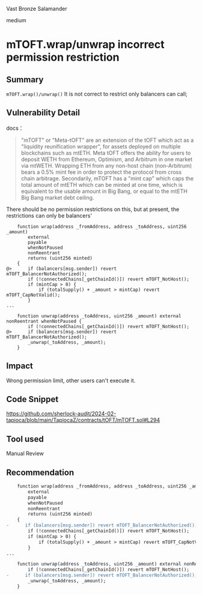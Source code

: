 Vast Bronze Salamander

medium

# mTOFT.wrap/unwrap incorrect permission restriction

## Summary
`mTOFT.wrap()/unwrap()` It is not correct to restrict only balancers can call;
## Vulnerability Detail
docs：
>"mTOFT" or "Meta-tOFT" are an extension of the tOFT which act as a "liquidity reunification wrapper", for assets deployed on multiple blockchains such as mtETH. Meta tOFT offers the ability for users to deposit WETH from Ethereum, Optimism, and Arbitrum in one market via mtWETH.
>Wrapping ETH from any non-host chain (non-Arbitrum) bears a 0.5% mint fee in order to protect the protocol from cross chain arbitrage. Secondarily, mTOFT has a "mint cap" which caps the total amount of mtETH which can be minted at one time, which is equivalent to the usable amount in Big Bang, or equal to the mtETH Big Bang market debt ceiling.

There should be no permission restrictions on this, but at present, the restrictions can only be balancers'

```solidity
    function wrap(address _fromAddress, address _toAddress, uint256 _amount)
        external
        payable
        whenNotPaused
        nonReentrant
        returns (uint256 minted)
    {
@>      if (balancers[msg.sender]) revert mTOFT_BalancerNotAuthorized();
        if (!connectedChains[_getChainId()]) revert mTOFT_NotHost();
        if (mintCap > 0) {
            if (totalSupply() + _amount > mintCap) revert mTOFT_CapNotValid();
        }
...

    function unwrap(address _toAddress, uint256 _amount) external nonReentrant whenNotPaused {
        if (!connectedChains[_getChainId()]) revert mTOFT_NotHost();
@>      if (balancers[msg.sender]) revert mTOFT_BalancerNotAuthorized();
        _unwrap(_toAddress, _amount);
    }
```

## Impact
Wrong permission limit, other users can't execute it.
## Code Snippet
https://github.com/sherlock-audit/2024-02-tapioca/blob/main/TapiocaZ/contracts/tOFT/mTOFT.sol#L294
## Tool used

Manual Review

## Recommendation
```diff
    function wrap(address _fromAddress, address _toAddress, uint256 _amount)
        external
        payable
        whenNotPaused
        nonReentrant
        returns (uint256 minted)
    {
-      if (balancers[msg.sender]) revert mTOFT_BalancerNotAuthorized();
        if (!connectedChains[_getChainId()]) revert mTOFT_NotHost();
        if (mintCap > 0) {
            if (totalSupply() + _amount > mintCap) revert mTOFT_CapNotValid();
        }
...

    function unwrap(address _toAddress, uint256 _amount) external nonReentrant whenNotPaused {
        if (!connectedChains[_getChainId()]) revert mTOFT_NotHost();
-      if (balancers[msg.sender]) revert mTOFT_BalancerNotAuthorized();
        _unwrap(_toAddress, _amount);
    }
```
